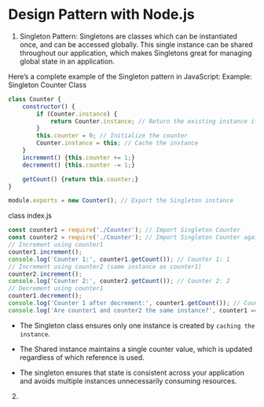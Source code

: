 # Design Pattern with Node.js

1. Singleton Pattern:
Singletons are classes which can be instantiated once, and can be accessed globally. This single instance can be shared throughout our application, which makes Singletons great for managing global state in an application.


Here’s a complete example of the Singleton pattern in JavaScript:
Example: Singleton Counter Class 
```javascript
class Counter {
    constructor() {
        if (Counter.instance) {
            return Counter.instance; // Return the existing instance if already created
        }
        this.counter = 0; // Initialize the counter
        Counter.instance = this; // Cache the instance
    }
    increment() {this.counter += 1;}
    decrement() {this.counter -= 1;}

    getCount() {return this.counter;}
}

module.exports = new Counter(); // Export the Singleton instance


```

class index.js

```javascript
const counter1 = require('./Counter'); // Import Singleton Counter
const counter2 = require('./Counter'); // Import Singleton Counter again
// Increment using counter1
counter1.increment();
console.log('Counter 1:', counter1.getCount()); // Counter 1: 1
// Increment using counter2 (same instance as counter1)
counter2.increment();
console.log('Counter 2:', counter2.getCount()); // Counter 2: 2
// Decrement using counter1
counter1.decrement();
console.log('Counter 1 after decrement:', counter1.getCount()); // Counter 1 after decrement: 1
console.log('Are counter1 and counter2 the same instance?', counter1 === counter2); // true


```

- The Singleton class ensures only one instance is created by ``` caching the instance ```. 

- The Shared instance  maintains a single counter value, which is updated regardless of which reference is used. 

- The singleton ensures that state is consistent across your application and avoids multiple instances unnecessarily consuming resources.


2. 

